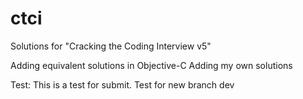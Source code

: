 ctci
====

Solutions for "Cracking the Coding Interview v5"

Adding equivalent solutions in Objective-C
Adding my own solutions

Test:
This is a test for submit.
Test for new branch dev
